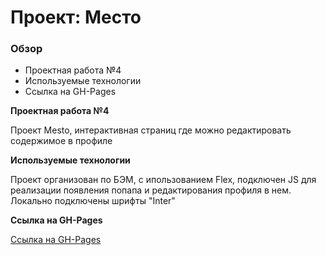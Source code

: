 # Проект: Место

### Обзор

- Проектная работа №4
- Используемые технологии
- Ссылка на GH-Pages

**Проектная работа №4**

Проект Mesto, интерактивная страниц где можно редактировать содержимое в профиле

**Используемые технологии**

Проект организован по БЭМ, с ипользованием Flex, подключен JS для реализации появления попапа и редактирования профиля в нем. Локально подключены шрифты "Inter"

**Ссылка на GH-Pages**

[Ссылка на GH-Pages](https://alekseygon4arov.github.io/mesto/)
